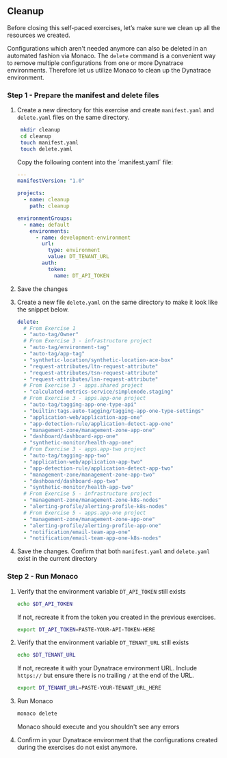 ## Cleanup

Before closing this self-paced exercises, let’s make sure we clean up all the resources we created.

Configurations which aren't needed anymore can also be deleted in an automated fashion via Monaco. The `delete` command is a convenient way to remove multiple configurations from one or more Dynatrace environments. Therefore let us utilize Monaco to clean up the Dynatrace environment.

### Step 1 - Prepare the manifest and delete files

1. Create a new directory for this exercise and create `manifest.yaml` and `delete.yaml` files on the same directory.
 
   ```bash
    mkdir cleanup
    cd cleanup
    touch manifest.yaml
    touch delete.yaml
   ```

   Copy the following content into the ´manifest.yaml´ file:
 
    ```yaml
    ---
    manifestVersion: "1.0"

    projects:
      - name: cleanup
        path: cleanup

    environmentGroups:
      - name: default
        environments:
          - name: development-environment
            url:
              type: environment
              value: DT_TENANT_URL
            auth:
              token:
                name: DT_API_TOKEN
   ```
 
2. Save the changes

3. Create a new file `delete.yaml` on the same directory to make it look like the snippet below.
    
    ```yaml
    delete:
      # From Exercise 1
      - "auto-tag/Owner"
      # From Exercise 3 - infrastructure project
      - "auto-tag/environment-tag"
      - "auto-tag/app-tag"
      - "synthetic-location/synthetic-location-ace-box"
      - "request-attributes/ltn-request-attribute"
      - "request-attributes/tsn-request-attribute"
      - "request-attributes/lsn-request-attribute"
      # From Exercise 3 - apps.shared project
      - "calculated-metrics-service/simplenode.staging"
      # From Exercise 3 - apps.app-one project
      - "auto-tag/tagging-app-one-type-api"
      - "builtin:tags.auto-tagging/tagging-app-one-type-settings"
      - "application-web/application-app-one"
      - "app-detection-rule/application-detect-app-one"
      - "management-zone/management-zone-app-one"
      - "dashboard/dashboard-app-one"
      - "synthetic-monitor/health-app-one"
      # From Exercise 3 - apps.app-two project
      - "auto-tag/tagging-app-two"
      - "application-web/application-app-two"
      - "app-detection-rule/application-detect-app-two"
      - "management-zone/management-zone-app-two"
      - "dashboard/dashboard-app-two"
      - "synthetic-monitor/health-app-two"
      # From Exercise 5 - infrastructure project
      - "management-zone/management-zone-k8s-nodes"
      - "alerting-profile/alerting-profile-k8s-nodes"
      # From Exercise 5 - apps.app-one project
      - "management-zone/management-zone-app-one"
      - "alerting-profile/alerting-profile-app-one"
      - "notification/email-team-app-one"
      - "notification/email-team-app-one-k8s-nodes"
    ```
    
4. Save the changes. Confirm that both `manifest.yaml` and `delete.yaml` exist in the current directory

### Step 2 - Run Monaco

1. Verify that the environment variable `DT_API_TOKEN` still exists

    ```bash
    echo $DT_API_TOKEN
    ```

    If not, recreate it from the token you created in the previous exercises.

    ```bash
    export DT_API_TOKEN=PASTE-YOUR-API-TOKEN-HERE
    ```
2. Verify that the environment variable `DT_TENANT_URL` still exists

    ```bash
    echo $DT_TENANT_URL
    ```

    If not, recreate it with your Dynatrace environment URL. Include `https://` but ensure there is no trailing `/` at the end of the URL.

    ```bash
    export DT_TENANT_URL=PASTE-YOUR-TENANT_URL_HERE
    ```

3. Run Monaco

    ```bash
    monaco delete
    ```

    Monaco should execute and you shouldn't see any errors

4. Confirm in your Dynatrace environment that the configurations created during the exercises do not exist anymore.

